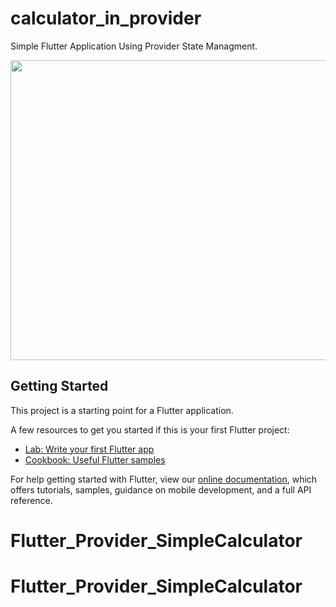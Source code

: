 # calculator_in_provider

Simple Flutter Application Using Provider State Managment.


<img src="https://drive.google.com/file/d/1oq6quhsT_IGpspYygNiXms2XfeN1bYiq/view" width="640" height="480" />

## Getting Started

This project is a starting point for a Flutter application.

A few resources to get you started if this is your first Flutter project:

- [Lab: Write your first Flutter app](https://flutter.dev/docs/get-started/codelab)
- [Cookbook: Useful Flutter samples](https://flutter.dev/docs/cookbook)

For help getting started with Flutter, view our
[online documentation](https://flutter.dev/docs), which offers tutorials,
samples, guidance on mobile development, and a full API reference.
# Flutter_Provider_SimpleCalculator
# Flutter_Provider_SimpleCalculator
